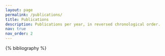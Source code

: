 ```yaml
---
layout: page
permalink: /publications/
title: Publications
description: Publications per year, in reversed chronological order.
nav: true
nav_order: 2
---
```


<!-- _pages/publications.md -->
<div class="publications">

{% bibliography %}

</div>
